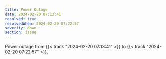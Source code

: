 ```yaml
---
title: Power Outage
date: 2024-02-20 07:13:41
resolved: true
resolvedWhen: 2024-02-20 07:22:57
severity: down
section: issue
---
```


Power outage from {{< track "2024-02-20 07:13:41" >}} to {{< track "2024-02-20 07:22:57" >}}.
